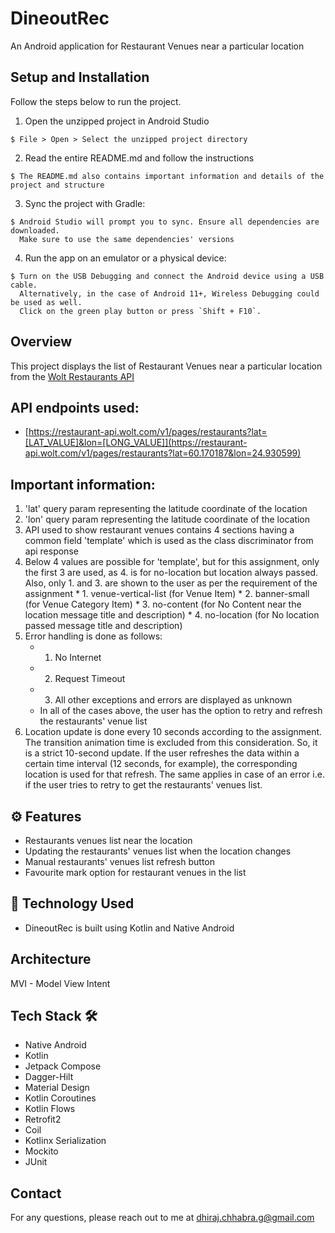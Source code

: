 # DineoutRec
An Android application for Restaurant Venues near a particular location

## Setup and Installation

Follow the steps below to run the project. 

1. Open the unzipped project in Android Studio
```
$ File > Open > Select the unzipped project directory
```
2. Read the entire README.md and follow the instructions
```
$ The README.md also contains important information and details of the project and structure
```
3. Sync the project with Gradle:
```
$ Android Studio will prompt you to sync. Ensure all dependencies are downloaded.
  Make sure to use the same dependencies' versions
```
4. Run the app on an emulator or a physical device:
```
$ Turn on the USB Debugging and connect the Android device using a USB cable. 
  Alternatively, in the case of Android 11+, Wireless Debugging could be used as well.
  Click on the green play button or press `Shift + F10`.
```

## Overview
This project displays the list of Restaurant Venues near a particular location from the [Wolt Restaurants API](https://restaurant-api.wolt.com/)

## API endpoints used:
- [https://restaurant-api.wolt.com/v1/pages/restaurants?lat=[LAT_VALUE]&lon=[LONG_VALUE]](https://restaurant-api.wolt.com/v1/pages/restaurants?lat=60.170187&lon=24.930599)

## Important information:
 1. 'lat' query param representing the latitude coordinate of the location
 2. 'lon' query param representing the latitude coordinate of the location
 3. API used to show restaurant venues contains 4 sections having a common field 'template' which is used as the class discriminator from api response
   1. Below 4 values are possible for 'template', but for this assignment, only the first 3 are used, as 4. is for no-location but location always passed.
      Also, only 1. and 3. are shown to the user as per the requirement of the assignment
     * 1. venue-vertical-list (for Venue Item)
     * 2. banner-small (for Venue Category Item)
     * 3. no-content (for No Content near the location message title and description)
     * 4. no-location (for No location passed message title and description)
4. Error handling is done as follows:
   * 1. No Internet
   * 2. Request Timeout
   * 3. All other exceptions and errors are displayed as unknown
   * In all of the cases above, the user has the option to retry and refresh the restaurants' venue list
5. Location update is done every 10 seconds according to the assignment. The transition animation time is excluded from this consideration.
   So, it is a strict 10-second update. If the user refreshes the data within a certain time interval (12 seconds, for example), the corresponding
   location is used for that refresh. The same applies in case of an error i.e. if the user tries to retry to get the restaurants' venues list.

## ⚙️ Features
* Restaurants venues list near the location
* Updating the restaurants' venues list when the location changes
* Manual restaurants' venues list refresh button
* Favourite mark option for restaurant venues in the list

## 🚀 Technology Used

* DineoutRec is built using Kotlin and Native Android

## Architecture

MVI - Model View Intent  

## Tech Stack 🛠

- Native Android
- Kotlin
- Jetpack Compose
- Dagger-Hilt
- Material Design
- Kotlin Coroutines
- Kotlin Flows
- Retrofit2
- Coil
- Kotlinx Serialization
- Mockito
- JUnit

## Contact
For any questions, please reach out to me at dhiraj.chhabra.g@gmail.com
